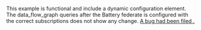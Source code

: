 This example is functional and include a dynamic configuration element. The
 data_flow_graph queries after the Battery federate is configured with the
  correct subscriptions does not show any change. [A bug had been filed
  .](https://github.com/GMLC-TDC/HELICS/issues/1610) 